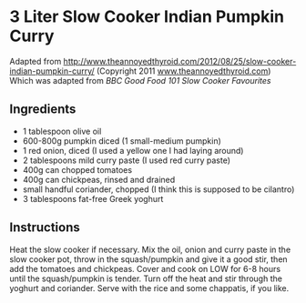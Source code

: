 # 3 Liter Slow Cooker Indian Pumpkin Curry

Adapted from http://www.theannoyedthyroid.com/2012/08/25/slow-cooker-indian-pumpkin-curry/ (Copyright 2011 www.theannoyedthyroid.com)
Which was adapted from *BBC Good Food 101 Slow Cooker Favourites*

## Ingredients

- 1 tablespoon olive oil
- 600-800g pumpkin diced (1 small-medium pumpkin)
- 1 red onion, diced (I used a yellow one I had laying around)
- 2 tablespoons mild curry paste (I used red curry paste)
- 400g can chopped tomatoes
- 400g can chickpeas, rinsed and drained
- small handful coriander, chopped (I think this is supposed to be cilantro)
- 3 tablespoons fat-free Greek yoghurt


## Instructions

Heat the slow cooker if necessary.  Mix the oil, onion and curry paste in the slow cooker pot, throw in the squash/pumpkin and give it a good stir, then add the tomatoes and chickpeas. Cover and cook on LOW for 6-8 hours until the squash/pumpkin is tender.
Turn off the heat and stir through the yoghurt and coriander. Serve with the rice and some chappatis, if you like.
